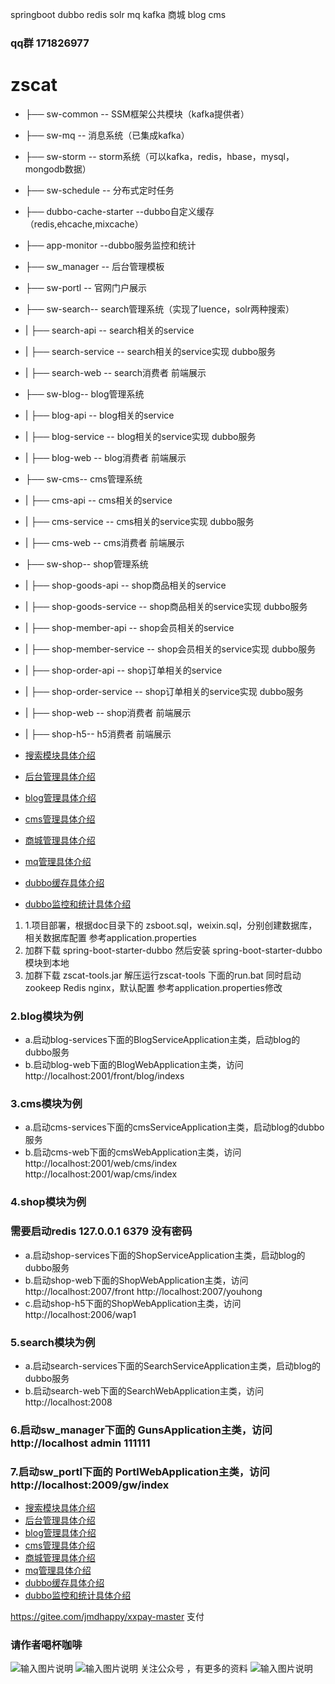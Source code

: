 springboot dubbo redis solr mq kafka 商城 blog cms
 

### qq群 171826977



# zscat


- ├── sw-common -- SSM框架公共模块（kafka提供者）
- ├── sw-mq -- 消息系统（已集成kafka）
- ├── sw-storm -- storm系统（可以kafka，redis，hbase，mysql，mongodb数据）
- ├── sw-schedule -- 分布式定时任务
- ├── dubbo-cache-starter --dubbo自定义缓存（redis,ehcache,mixcache）
- ├── app-monitor --dubbo服务监控和统计
- ├── sw_manager -- 后台管理模板
- ├── sw-portl -- 官网门户展示
- ├── sw-search-- search管理系统（实现了luence，solr两种搜索）
- |    ├── search-api -- search相关的service
- |    ├── search-service -- search相关的service实现  dubbo服务
- |    ├── search-web -- search消费者 前端展示
- ├── sw-blog-- blog管理系统
- |    ├── blog-api -- blog相关的service
- |    ├── blog-service -- blog相关的service实现  dubbo服务
- |    ├── blog-web -- blog消费者 前端展示
- ├── sw-cms-- cms管理系统
- |    ├── cms-api -- cms相关的service
- |    ├── cms-service -- cms相关的service实现  dubbo服务
- |    ├── cms-web -- cms消费者 前端展示
- ├── sw-shop-- shop管理系统
- |    ├── shop-goods-api -- shop商品相关的service
- |    ├── shop-goods-service -- shop商品相关的service实现  dubbo服务
- |    ├── shop-member-api -- shop会员相关的service
- |    ├── shop-member-service -- shop会员相关的service实现  dubbo服务
- |    ├── shop-order-api -- shop订单相关的service
- |    ├── shop-order-service -- shop订单相关的service实现  dubbo服务
- |    ├── shop-web -- shop消费者 前端展示
- |    ├── shop-h5-- h5消费者 前端展示

- [搜索模块具体介绍](http://git.oschina.net/catshen/zscat_sw/blob/master/sw-search/README.md)
- [后台管理具体介绍](http://git.oschina.net/catshen/zscat_sw/tree/master/sw_manager/README.md)
- [blog管理具体介绍](http://git.oschina.net/catshen/zscat_sw/tree/master/sw_blog/README.md)
- [cms管理具体介绍](http://git.oschina.net/catshen/zscat_sw/tree/master/sw_cms/README.md)
- [商城管理具体介绍](http://git.oschina.net/catshen/zscat_sw/tree/master/sw_shop/README.md)
- [mq管理具体介绍](http://git.oschina.net/catshen/zscat_sw/tree/master/sw-mq/README.md)
- [dubbo缓存具体介绍](http://git.oschina.net/catshen/zscat_sw/tree/master/dubbo-cache-starter/README.md)
- [dubbo监控和统计具体介绍](http://git.oschina.net/catshen/zscat_sw/tree/master/dubbo-monitor/README.md)




1. 1.项目部署，根据doc目录下的 zsboot.sql，weixin.sql，分别创建数据库，相关数据库配置 参考application.properties
2. 加群下载 spring-boot-starter-dubbo 然后安装 spring-boot-starter-dubbo模块到本地
3. 加群下载 zscat-tools.jar  解压运行zscat-tools 下面的run.bat 同时启动zookeep Redis nginx，默认配置 参考application.properties修改
### 2.blog模块为例  



- a.启动blog-services下面的BlogServiceApplication主类，启动blog的dubbo服务
- b.启动blog-web下面的BlogWebApplication主类，访问 http://localhost:2001/front/blog/indexs
### 3.cms模块为例 
 


- a.启动cms-services下面的cmsServiceApplication主类，启动blog的dubbo服务
- b.启动cms-web下面的cmsWebApplication主类，访问 http://localhost:2001/web/cms/index http://localhost:2001/wap/cms/index
### 4.shop模块为例  


### 需要启动redis 127.0.0.1 6379 没有密码
- a.启动shop-services下面的ShopServiceApplication主类，启动blog的dubbo服务
- b.启动shop-web下面的ShopWebApplication主类，访问  http://localhost:2007/front http://localhost:2007/youhong
- c.启动shop-h5下面的ShopWebApplication主类，访问 http://localhost:2006/wap1 
### 5.search模块为例
  


- a.启动search-services下面的SearchServiceApplication主类，启动blog的dubbo服务
- b.启动search-web下面的SearchWebApplication主类，访问 http://localhost:2008
### 6.启动sw_manager下面的 GunsApplication主类，访问 http://localhost  admin  111111
### 7.启动sw_portl下面的 PortlWebApplication主类，访问 http://localhost:2009/gw/index



- [搜索模块具体介绍](http://git.oschina.net/catshen/zscat_sw/blob/master/sw-search/README.md)
- [后台管理具体介绍](http://git.oschina.net/catshen/zscat_sw/tree/master/sw_manager/README.md)
- [blog管理具体介绍](http://git.oschina.net/catshen/zscat_sw/tree/master/sw_blog/README.md)
- [cms管理具体介绍](http://git.oschina.net/catshen/zscat_sw/tree/master/sw_cms/README.md)
- [商城管理具体介绍](http://git.oschina.net/catshen/zscat_sw/tree/master/sw_shop/README.md)
- [mq管理具体介绍](http://git.oschina.net/catshen/zscat_sw/tree/master/sw-mq/README.md)
- [dubbo缓存具体介绍](http://git.oschina.net/catshen/zscat_sw/tree/master/dubbo-cache-starter/README.md)
- [dubbo监控和统计具体介绍](http://git.oschina.net/catshen/zscat_sw/tree/master/dubbo-monitor/README.md)





https://gitee.com/jmdhappy/xxpay-master 支付
###  请作者喝杯咖啡

![输入图片说明](https://git.oschina.net/uploads/images/2017/0829/203712_6694b4c1_134431.jpeg "weixin.jpg")
![输入图片说明](https://git.oschina.net/uploads/images/2017/0829/203723_5567bd56_134431.jpeg "alipay.jpg")
关注公众号 ，有更多的资料
![输入图片说明](https://images.gitee.com/uploads/images/2018/0923/103015_3df65a8a_134431.jpeg "qrcode_for_gh_ad5fa85786aa_344.jpg")